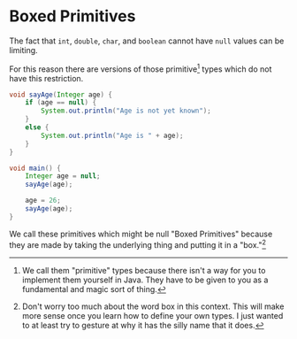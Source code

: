 # Boxed Primitives

The fact that `int`, `double`, `char`, and `boolean` cannot have `null` values
can be limiting.

For this reason there are versions of those primitive[^primitive] types which do not have this restriction.

```java
void sayAge(Integer age) {
    if (age == null) {
        System.out.println("Age is not yet known");
    }
    else {
        System.out.println("Age is " + age);
    }
}

void main() {
    Integer age = null;
    sayAge(age);

    age = 26;
    sayAge(age);
}
```

We call these primitives which might be null "Boxed Primitives" because they are made by taking
the underlying thing and putting it in a "box."[^boxing]


[^primitive]: We call them "primitive" types because there isn't a way for you to implement them yourself in Java. They have to be given to you as a fundamental and magic sort of thing.

[^boxing]: Don't worry too much about the word box in this context. This will make more sense once you learn how to define your own types. I just wanted to at least try to gesture at why it has the silly name that it does.